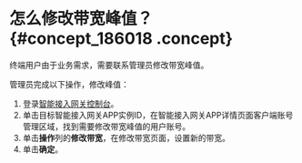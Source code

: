 # 怎么修改带宽峰值？ {#concept_186018 .concept}

终端用户由于业务需求，需要联系管理员修改带宽峰值。

管理员完成以下操作，修改峰值：

1.  登录[智能接入网关控制台](https://smartag.console.aliyun.com/sag/cn-shanghai/sags)。
2.  单击目标智能接入网关APP实例ID，在智能接入网关APP详情页面客户端账号管理区域，找到需要修改带宽峰值的用户账号。
3.  单击**操作**列的**修改带宽**，在修改带宽页面，设置新的带宽。
4.  单击**确定**。


